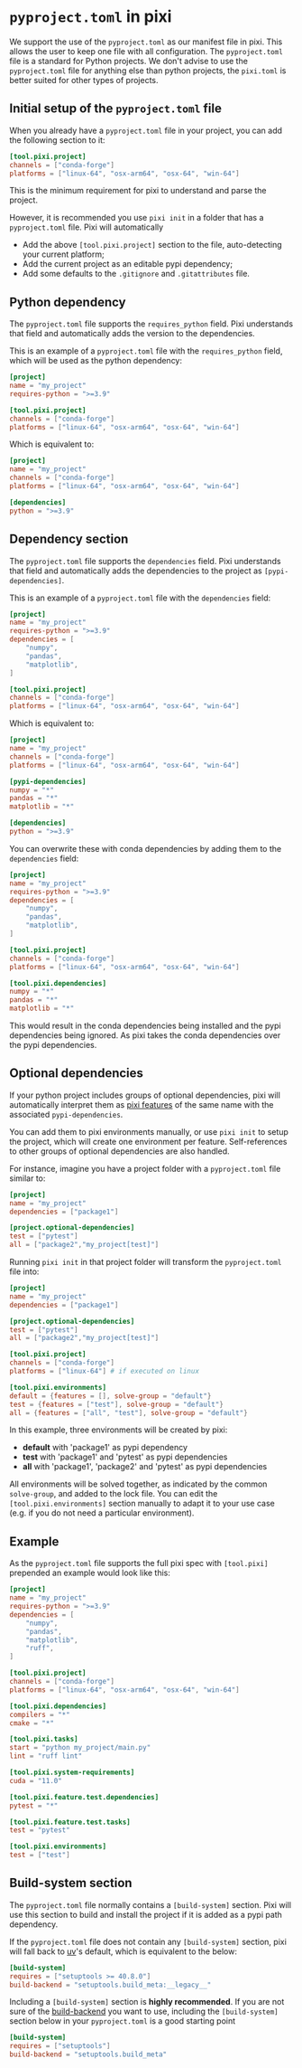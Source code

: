 # `pyproject.toml` in pixi

We support the use of the `pyproject.toml` as our manifest file in pixi.
This allows the user to keep one file with all configuration.
The `pyproject.toml` file is a standard for Python projects.
We don't advise to use the `pyproject.toml` file for anything else than python projects, the `pixi.toml` is better suited for other types of projects.

## Initial setup of the `pyproject.toml` file

When you already have a `pyproject.toml` file in your project, you can add the following section to it:

```toml
[tool.pixi.project]
channels = ["conda-forge"]
platforms = ["linux-64", "osx-arm64", "osx-64", "win-64"]
```

This is the minimum requirement for pixi to understand and parse the project.

However, it is recommended you use `pixi init` in a folder that has a `pyproject.toml` file. Pixi will automatically

- Add the above `[tool.pixi.project]` section to the file, auto-detecting your current platform;
- Add the current project as an editable pypi dependency;
- Add some defaults to the `.gitignore` and `.gitattributes` file.

## Python dependency

The `pyproject.toml` file supports the `requires_python` field.
Pixi understands that field and automatically adds the version to the dependencies.

This is an example of a `pyproject.toml` file with the `requires_python` field, which will be used as the python dependency:

```toml title="pyproject.toml"
[project]
name = "my_project"
requires-python = ">=3.9"

[tool.pixi.project]
channels = ["conda-forge"]
platforms = ["linux-64", "osx-arm64", "osx-64", "win-64"]
```

Which is equivalent to:

```toml title="equivalent pixi.toml"
[project]
name = "my_project"
channels = ["conda-forge"]
platforms = ["linux-64", "osx-arm64", "osx-64", "win-64"]

[dependencies]
python = ">=3.9"
```

## Dependency section

The `pyproject.toml` file supports the `dependencies` field.
Pixi understands that field and automatically adds the dependencies to the project as `[pypi-dependencies]`.

This is an example of a `pyproject.toml` file with the `dependencies` field:

```toml title="pyproject.toml"
[project]
name = "my_project"
requires-python = ">=3.9"
dependencies = [
    "numpy",
    "pandas",
    "matplotlib",
]

[tool.pixi.project]
channels = ["conda-forge"]
platforms = ["linux-64", "osx-arm64", "osx-64", "win-64"]
```

Which is equivalent to:

```toml title="equivalent pixi.toml"
[project]
name = "my_project"
channels = ["conda-forge"]
platforms = ["linux-64", "osx-arm64", "osx-64", "win-64"]

[pypi-dependencies]
numpy = "*"
pandas = "*"
matplotlib = "*"

[dependencies]
python = ">=3.9"
```

You can overwrite these with conda dependencies by adding them to the `dependencies` field:

```toml title="pyproject.toml"
[project]
name = "my_project"
requires-python = ">=3.9"
dependencies = [
    "numpy",
    "pandas",
    "matplotlib",
]

[tool.pixi.project]
channels = ["conda-forge"]
platforms = ["linux-64", "osx-arm64", "osx-64", "win-64"]

[tool.pixi.dependencies]
numpy = "*"
pandas = "*"
matplotlib = "*"
```

This would result in the conda dependencies being installed and the pypi dependencies being ignored.
As pixi takes the conda dependencies over the pypi dependencies.

## Optional dependencies

If your python project includes groups of optional dependencies, pixi will automatically interpret them as [pixi features](../reference/configuration.md#the-feature-table) of the same name with the associated `pypi-dependencies`.

You can add them to pixi environments manually, or use `pixi init` to setup the project, which will create one environment per feature. Self-references to other groups of optional dependencies are also handled.

For instance, imagine you have a project folder with a `pyproject.toml` file similar to:

```toml
[project]
name = "my_project"
dependencies = ["package1"]

[project.optional-dependencies]
test = ["pytest"]
all = ["package2","my_project[test]"]
```

Running `pixi init` in that project folder will transform the `pyproject.toml` file into:

```toml
[project]
name = "my_project"
dependencies = ["package1"]

[project.optional-dependencies]
test = ["pytest"]
all = ["package2","my_project[test]"]

[tool.pixi.project]
channels = ["conda-forge"]
platforms = ["linux-64"] # if executed on linux

[tool.pixi.environments]
default = {features = [], solve-group = "default"}
test = {features = ["test"], solve-group = "default"}
all = {features = ["all", "test"], solve-group = "default"}
```

In this example, three environments will be created by pixi:

- **default** with 'package1' as pypi dependency
- **test** with 'package1' and 'pytest' as pypi dependencies
- **all** with 'package1', 'package2' and 'pytest' as pypi dependencies

All environments will be solved together, as indicated by the common `solve-group`, and added to the lock file. You can edit the `[tool.pixi.environments]` section manually to adapt it to your use case (e.g. if you do not need a particular environment).

## Example

As the `pyproject.toml` file supports the full pixi spec with `[tool.pixi]` prepended an example would look like this:

```toml title="pyproject.toml"
[project]
name = "my_project"
requires-python = ">=3.9"
dependencies = [
    "numpy",
    "pandas",
    "matplotlib",
    "ruff",
]

[tool.pixi.project]
channels = ["conda-forge"]
platforms = ["linux-64", "osx-arm64", "osx-64", "win-64"]

[tool.pixi.dependencies]
compilers = "*"
cmake = "*"

[tool.pixi.tasks]
start = "python my_project/main.py"
lint = "ruff lint"

[tool.pixi.system-requirements]
cuda = "11.0"

[tool.pixi.feature.test.dependencies]
pytest = "*"

[tool.pixi.feature.test.tasks]
test = "pytest"

[tool.pixi.environments]
test = ["test"]
```

## Build-system section

The `pyproject.toml` file normally contains a `[build-system]` section. Pixi will use this section to build and install the project if it is added as a pypi path dependency.

If the `pyproject.toml` file does not contain any `[build-system]` section, pixi will fall back to [uv](https://github.com/astral-sh/uv)'s default, which is equivalent to the below:

```toml title="pyproject.toml"
[build-system]
requires = ["setuptools >= 40.8.0"]
build-backend = "setuptools.build_meta:__legacy__"
```

Including a `[build-system]` section is **highly recommended**. If you are not sure of the [build-backend](https://packaging.python.org/en/latest/tutorials/packaging-projects/#choosing-build-backend) you want to use, including the `[build-system]` section below in your `pyproject.toml` is a good starting point

```toml title="pyproject.toml"
[build-system]
requires = ["setuptools"]
build-backend = "setuptools.build_meta"
```
